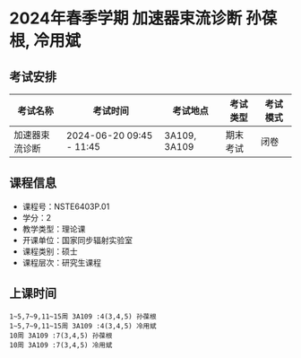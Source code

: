 # 2024年春季学期 加速器束流诊断 孙葆根, 冷用斌




## 考试安排

| 考试名称 | 考试时间 | 考试地点 | 考试类型 | 考试模式 |
| -------- | -------- | -------- | -------- | -------- |
| 加速器束流诊断 | 2024-06-20 09:45 - 11:45 | 3A109, 3A109 | 期末考试 | 闭卷 |





## 课程信息

- 课程号：NSTE6403P.01
- 学分：2
- 教学类型：理论课
- 开课单位：国家同步辐射实验室
- 课程类别：硕士
- 课程层次：研究生课程

## 上课时间

```
1~5,7~9,11~15周 3A109 :4(3,4,5) 孙葆根
1~5,7~9,11~15周 3A109 :4(3,4,5) 冷用斌
10周 3A109 :7(3,4,5) 孙葆根
10周 3A109 :7(3,4,5) 冷用斌
```


